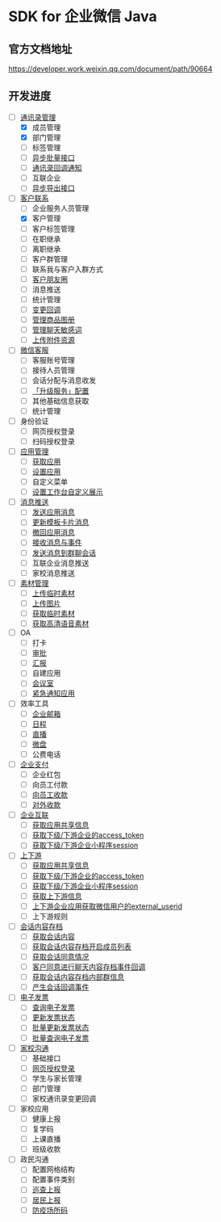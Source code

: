 

# SDK for 企业微信 Java

## 官方文档地址

https://developer.work.weixin.qq.com/document/path/90664



## 开发进度

- [ ] [通讯录管理](https://developer.work.weixin.qq.com/document/path/90193)
  - [x] 成员管理
  - [x] 部门管理
  - [ ] 标签管理
  - [ ] [异步批量接口](https://developer.work.weixin.qq.com/document/path/90979)
  - [ ] [通讯录回调通知](https://developer.work.weixin.qq.com/document/path/90967)
  - [ ] 互联企业
  - [ ] [异步导出接口](https://developer.work.weixin.qq.com/document/path/94850)
- [ ] [客户联系](https://developer.work.weixin.qq.com/document/path/92109)
  - [ ] 企业服务人员管理
  - [x] 客户管理
  - [ ] 客户标签管理
  - [ ] 在职继承
  - [ ] 离职继承
  - [ ] 客户群管理
  - [ ] 联系我与客户入群方式
  - [ ] [客户朋友圈](https://developer.work.weixin.qq.com/document/path/93506)
  - [ ] 消息推送
  - [ ] 统计管理
  - [ ] [变更回调](https://developer.work.weixin.qq.com/document/path/92129)
  - [ ] [管理商品图册](https://developer.work.weixin.qq.com/document/path/95096)
  - [ ] [管理聊天敏感词](https://developer.work.weixin.qq.com/document/path/95097)
  - [ ] [上传附件资源](https://developer.work.weixin.qq.com/document/path/95098)
- [ ] [微信客服](https://developer.work.weixin.qq.com/document/path/94638)
  - [ ] 客服账号管理
  - [ ] 接待人员管理
  - [ ] 会话分配与消息收发
  - [ ] [「升级服务」配置](https://developer.work.weixin.qq.com/document/path/94674)
  - [ ] 其他基础信息获取
  - [ ] 统计管理
- [ ] 身份验证
  - [ ] 网页授权登录
  - [ ] 扫码授权登录
- [ ] [应用管理](https://developer.work.weixin.qq.com/document/path/90226)
  - [ ] [获取应用](https://developer.work.weixin.qq.com/document/path/90227)
  - [ ] [设置应用](https://developer.work.weixin.qq.com/document/path/90228)
  - [ ] 自定义菜单
  - [ ] [设置工作台自定义展示](https://developer.work.weixin.qq.com/document/path/92535)
- [ ] [消息推送](https://developer.work.weixin.qq.com/document/path/90235)
  - [ ] [发送应用消息](https://developer.work.weixin.qq.com/document/path/90236)
  - [ ] [更新模板卡片消息](https://developer.work.weixin.qq.com/document/path/94888)
  - [ ] [撤回应用消息](https://developer.work.weixin.qq.com/document/path/94867)
  - [ ] [接收消息与事件](https://developer.work.weixin.qq.com/document/path/90238)
  - [ ] [发送消息到群聊会话](https://developer.work.weixin.qq.com/document/path/90244)
  - [ ] 互联企业消息推送
  - [ ] 家校消息推送
- [ ] [素材管理](https://developer.work.weixin.qq.com/document/path/91054)
  - [ ] [上传临时素材](https://developer.work.weixin.qq.com/document/path/90253)
  - [ ] [上传图片](https://developer.work.weixin.qq.com/document/path/90256)
  - [ ] [获取临时素材](https://developer.work.weixin.qq.com/document/path/90254)
  - [ ] [获取高清语音素材](https://developer.work.weixin.qq.com/document/path/90255)
- [ ] OA
  - [ ] 打卡
  - [ ] [审批](https://developer.work.weixin.qq.com/document/path/91854)
  - [ ] [汇报](https://developer.work.weixin.qq.com/document/path/93496)
  - [ ] 自建应用
  - [ ] [会议室](https://developer.work.weixin.qq.com/document/path/93618)
  - [ ] [紧急通知应用](https://developer.work.weixin.qq.com/document/path/91623)
- [ ] 效率工具
  - [ ] [企业邮箱](https://developer.work.weixin.qq.com/document/path/95486)
  - [ ] [日程](https://developer.work.weixin.qq.com/document/path/93624)
  - [ ] [直播](https://developer.work.weixin.qq.com/document/path/93633)
  - [ ] [微盘](https://developer.work.weixin.qq.com/document/path/93654)
  - [ ] 公费电话
- [ ] [企业支付](https://developer.work.weixin.qq.com/document/path/90273)
  - [ ] 企业红包
  - [ ] 向员工付款
  - [ ] [向员工收款](https://developer.work.weixin.qq.com/document/path/90280)
  - [ ] [对外收款](https://developer.work.weixin.qq.com/document/path/93665)
- [ ] [企业互联](https://developer.work.weixin.qq.com/document/path/93360)
  - [ ] [获取应用共享信息](https://developer.work.weixin.qq.com/document/path/93403)
  - [ ] [获取下级/下游企业的access_token](https://developer.work.weixin.qq.com/document/path/93359)
  - [ ] [获取下级/下游企业小程序session](https://developer.work.weixin.qq.com/document/path/93355)
- [ ] [上下游](https://developer.work.weixin.qq.com/document/path/95308)
  - [ ] [获取应用共享信息](https://developer.work.weixin.qq.com/document/path/95310)
  - [ ] [获取下级/下游企业的access_token](https://developer.work.weixin.qq.com/document/path/95311)
  - [ ] [获取下级/下游企业小程序session](https://developer.work.weixin.qq.com/document/path/95318)
  - [ ] [获取上下游信息](https://developer.work.weixin.qq.com/document/path/95315)
  - [ ] [上下游企业应用获取微信用户的external_userid](https://developer.work.weixin.qq.com/document/path/95342)
  - [ ] 上下游规则
- [ ] [会话内容存档](https://developer.work.weixin.qq.com/document/path/91360)
  - [ ] [获取会话内容](https://developer.work.weixin.qq.com/document/path/91774)
  - [ ] [获取会话内容存档开启成员列表](https://developer.work.weixin.qq.com/document/path/91614)
  - [ ] [获取会话同意情况](https://developer.work.weixin.qq.com/document/path/91782)
  - [ ] [客户同意进行聊天内容存档事件回调](https://developer.work.weixin.qq.com/document/path/92005)
  - [ ] [获取会话内容存档内部群信息](https://developer.work.weixin.qq.com/document/path/92951)
  - [ ] [产生会话回调事件](https://developer.work.weixin.qq.com/document/path/95039)
- [ ] [电子发票](https://developer.work.weixin.qq.com/document/path/90283)
  - [ ] [查询电子发票](https://developer.work.weixin.qq.com/document/path/90284)
  - [ ] [更新发票状态](https://developer.work.weixin.qq.com/document/path/90285)
  - [ ] [批量更新发票状态](https://developer.work.weixin.qq.com/document/path/90286)
  - [ ] [批量查询电子发票](https://developer.work.weixin.qq.com/document/path/90287)
- [ ] [家校沟通](https://developer.work.weixin.qq.com/document/path/91638)
  - [ ] 基础接口
  - [ ] [网页授权登录](https://developer.work.weixin.qq.com/document/path/91856)
  - [ ] 学生与家长管理
  - [ ] 部门管理
  - [ ] 家校通讯录变更回调
- [ ] 家校应用
  - [ ] 健康上报
  - [ ] 复学码
  - [ ] 上课直播
  - [ ] 班级收款
- [ ] 政民沟通
  - [ ] 配置网格结构
  - [ ] 配置事件类别
  - [ ] [巡查上报](https://developer.work.weixin.qq.com/document/path/93520)
  - [ ] [居民上报](https://developer.work.weixin.qq.com/document/path/93513)
  - [ ] [防疫场所码](https://developer.work.weixin.qq.com/document/path/95465)